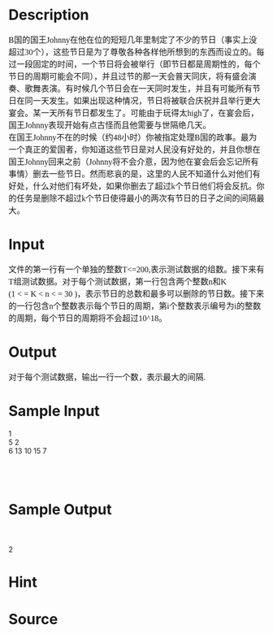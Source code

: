 
# Description

<div class="content"><p><font face="Times New Roman" size="3">B国的国王Johnny在他在位的短短几年里制定了不少的节日（事实上没超过30个），这些节日是为了尊敬各种各样他所想到的东西而设立的。每过一段固定的时间，一个节日将会被举行（即节日都是周期性的，每个节日的周期可能会不同），并且过节的那一天会普天同庆，将有盛会演奏、歌舞表演。有时候几个节日会在一天同时发生，并且有可能所有节日在同一天发生。如果出现这种情况，节日将被联合庆祝并且举行更大宴会。某一天所有节日都发生了。可能由于玩得太high了，在宴会后，国王Johnny表现开始有点古怪而且他需要与世隔绝几天。 <br/>
在国王Johnny不在的时候（约48小时）你被指定处理B国的政事。最为一个真正的爱国者，你知道这些节日是对人民没有好处的，并且你想在国王Johnny回来之前（Johnny将不会介意，因为他在宴会后会忘记所有事情）删去一些节日。然而悲哀的是，这里的人民不知道什么对他们有好处，什么对他们有坏处，如果你删去了超过k个节日他们将会反抗。你的任务是删除不超过k个节日使得最小的两次有节日的日子之间的间隔最大。 <br/>
</font></p></div>

# Input

<div class="content"><p><font face="Times New Roman" size="3">文件的第一行有一个单独的整数T&lt;=200,表示测试数据的组数。接下来有T组测试数据。对于每个测试数据，第一行包含两个整数n和K <br/>
(1 &lt; = K &lt; n &lt; = 30 )，表示节日的总数和最多可以删除的节日数。接下来的一行包含n个整数表示每个节日的周期，第i个整数表示编号为i的整数的周期，每个节日的周期将不会超过10^18。 <br/>
</font></p></div>

# Output

<div class="content"><p><font face="Times New Roman" size="3">对于每个测试数据，输出一行一个数，表示最大的间隔.</font></p></div>

# Sample Input

<div class="content"><span class="sampledata">1<br/>
5 2<br/>
6 13 10 15 7<br/>
<br/>
<br/>
<br/>
</span></div>

# Sample Output

<div class="content"><span class="sampledata"><br/>
<br/>
2<br/>
</span></div>

# Hint

<div class="content"><p></p></div>

# Source

<div class="content"><p><a href="problemset.php?search="></a></p></div>

